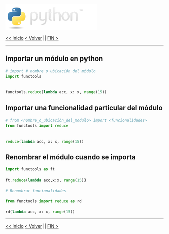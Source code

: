 <img src="../assets/img/python-logo.png" />

[<< Inicio](./README.md) [< Volver](./python_modules.md) || [FIN >](./README.md)

---

## Importar un módulo en python

```python
# import # nombre o ubicación del módulo
import functools


functools.reduce(lambda acc, x: x, range(15))
```

## Importar una funcionalidad particular del módulo

```python
# from <nombre_o_ubicación_del_modulo> import <funcionalidades>
from functools import reduce


reduce(lambda acc, x: x, range(15))
```

## Renombrar el módulo cuando se importa

```python
import functools as ft

ft.reduce(lambda acc,x:x, range(15))

# Renombrar funcionalidades

from functools import reduce as rd

rd(lambda acc, x: x, range(15))
```

---

[<< Inicio](./README.md) [< Volver](./python_modules.md) || [FIN >](./README.md)
